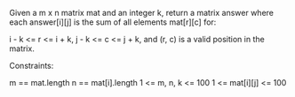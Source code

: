 Given a m x n matrix mat and an integer k, return a matrix answer where each answer[i][j] is the sum of all elements mat[r][c] for:

i - k <= r <= i + k,
j - k <= c <= j + k, and
(r, c) is a valid position in the matrix.

Constraints:

m == mat.length
n == mat[i].length
1 <= m, n, k <= 100
1 <= mat[i][j] <= 100

